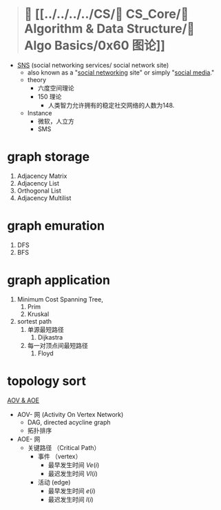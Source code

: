 >#  📜   [[../../../../CS/🔑 CS_Core/🦄 Algorithm & Data Structure/📌 Algo Basics/0x60 图论]]

+	[SNS](https://www.investopedia.com/terms/s/social-networking-service-sns.asp) (social networking services/ social network site)
	+	also known as a "[social networking](https://www.investopedia.com/terms/s/social-networking.asp) site" or simply "[social media](https://www.investopedia.com/terms/s/social-media.asp)."
	+  theory
		+  六度空间理论
		+ 150 理论
			+ 人类智力允许拥有的稳定社交网络的人数为148. 
	+  Instance
		+  微软，人立方
		+  SMS


# graph storage
1. Adjacency Matrix
2. Adjacency List
3. Orthogonal List
4. Adjacency Multilist

# graph emuration
1. DFS
2. BFS

# graph application
1. Minimum Cost Spanning Tree, 
	1. Prim
	2. Kruskal
2. sortest path 
	1. 单源最短路径
		1. Dijkastra
	2. 每一对顶点间最短路径
		1. Floyd


# topology sort
[AOV & AOE](https://www.cnblogs.com/Finley/p/5236312.html#:~:text=AOE网%20%28Activity%20On%20Edge%20Network%29是边表示活动的网，AOE网是带权有向无环图%E3%80%82,边代表活动，顶点代表%20所有指向它的边所代表的活动%20均已完成%20这一事件%E3%80%82%20由于整个工程只有一个起点和一个终点，网中只有一个入度为0的点（源点）和一个出度为0的点（汇点）%E3%80%82)

+ AOV- 网 (Activity On Vertex Network)
	+ DAG, directed acycline graph
	+ 拓扑排序
+ AOE- 网
	+ 关键路径 （Critical Path）
		+ 事件 （vertex）
			+ 最早发生时间 $Ve(i)$
			+ 最迟发生时间 $Vl(i)$
		+ 活动 (edge)
			+ 最早发生时间 $e(i)$
			+ 最迟发生时间 $l(i)$